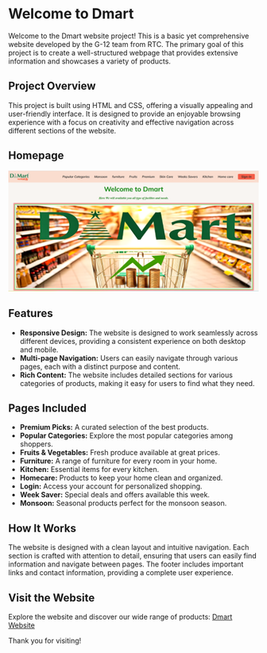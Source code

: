 # Welcome to Dmart

Welcome to the Dmart website project! This is a basic yet comprehensive website developed by the G-12 team from RTC. The primary goal of this project is to create a well-structured webpage that provides extensive information and showcases a variety of products.

## Project Overview

This project is built using HTML and CSS, offering a visually appealing and user-friendly interface. It is designed to provide an enjoyable browsing experience with a focus on creativity and effective navigation across different sections of the website.

## Homepage

![Dmart Homepage](images/HomepageSS.png)

## Features

- **Responsive Design:** The website is designed to work seamlessly across different devices, providing a consistent experience on both desktop and mobile.
- **Multi-page Navigation:** Users can easily navigate through various pages, each with a distinct purpose and content.
- **Rich Content:** The website includes detailed sections for various categories of products, making it easy for users to find what they need.

## Pages Included

- **Premium Picks:** A curated selection of the best products.
- **Popular Categories:** Explore the most popular categories among shoppers.
- **Fruits & Vegetables:** Fresh produce available at great prices.
- **Furniture:** A range of furniture for every room in your home.
- **Kitchen:** Essential items for every kitchen.
- **Homecare:** Products to keep your home clean and organized.
- **Login:** Access your account for personalized shopping.
- **Week Saver:** Special deals and offers available this week.
- **Monsoon:** Seasonal products perfect for the monsoon season.

## How It Works

The website is designed with a clean layout and intuitive navigation. Each section is crafted with attention to detail, ensuring that users can easily find information and navigate between pages. The footer includes important links and contact information, providing a complete user experience.

## Visit the Website

Explore the website and discover our wide range of products: [Dmart Website](https://icp-g-12-project2.netlify.app)

Thank you for visiting!
